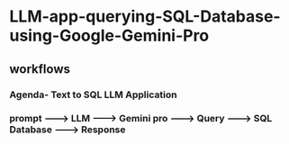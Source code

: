 # LLM-app-querying-SQL-Database-using-Google-Gemini-Pro

## workflows

### Agenda- Text to SQL LLM Application

### prompt ---> LLM ---> Gemini pro ---> Query ---> SQL Database ---> Response